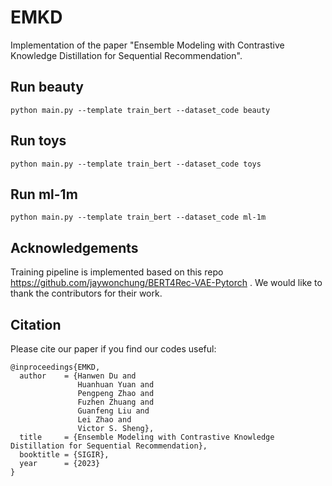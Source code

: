 # EMKD
Implementation of the paper "Ensemble Modeling with Contrastive Knowledge Distillation for Sequential Recommendation".

## Run beauty
```
python main.py --template train_bert --dataset_code beauty
```

## Run toys
```
python main.py --template train_bert --dataset_code toys
```

## Run ml-1m
```
python main.py --template train_bert --dataset_code ml-1m
```

## Acknowledgements
Training pipeline is implemented based on this repo https://github.com/jaywonchung/BERT4Rec-VAE-Pytorch . We would like to thank the contributors for their work.

## Citation
Please cite our paper if you find our codes useful:

```
@inproceedings{EMKD,
  author    = {Hanwen Du and
               Huanhuan Yuan and
               Pengpeng Zhao and
               Fuzhen Zhuang and
               Guanfeng Liu and
               Lei Zhao and
               Victor S. Sheng},
  title     = {Ensemble Modeling with Contrastive Knowledge Distillation for Sequential Recommendation},
  booktitle = {SIGIR},
  year      = {2023}
}

